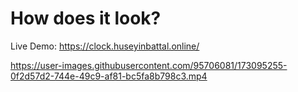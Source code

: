 # How does it look?
Live Demo: https://clock.huseyinbattal.online/

https://user-images.githubusercontent.com/95706081/173095255-0f2d57d2-744e-49c9-af81-bc5fa8b798c3.mp4
